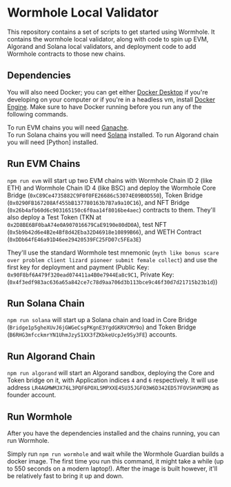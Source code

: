 # Wormhole Local Validator

This repository contains a set of scripts to get started using Wormhole. It contains the wormhole local validator, along with code to spin up EVM, Algorand and Solana local validators, and deployment code to add Wormhole contracts to those new chains.

## Dependencies
You will also need Docker; you can get either [Docker Desktop](https://docs.docker.com/get-docker/) if you're developing on your computer or if you're in a headless vm, install [Docker Engine](https://docs.docker.com/engine/). Make sure to have Docker running before you run any of the following commands.

To run EVM chains you will need [Ganache](https://github.com/trufflesuite/ganache#command-line-use).  
To run Solana chains you will need [Solana](https://docs.solana.com/cli/install-solana-cli-tools) installed. 
To run Algorand chain you will need [Python] installed.

## Run EVM Chains
`npm run evm` will start up two EVM chains with Wormhole Chain ID 2 (like ETH) and Wormhole Chain ID 4 (like BSC) and deploy the Wormhole Core Bridge (`0xC89Ce4735882C9F0f0FE26686c53074E09B0D550`), Token Bridge (`0x0290FB167208Af455bB137780163b7B7a9a10C16`), and NFT Bridge (`0x26b4afb60d6c903165150c6f0aa14f8016be4aec`) contracts to them. They'll also deploy a Test Token (TKN at `0x2D8BE6BF0baA74e0A907016679CaE9190e80dD0A`), test NFT (`0x5b9b42d6e4B2e4Bf8d42Eba32D46918e10899B66`), and WETH Contract (`0xDDb64fE46a91D46ee29420539FC25FD07c5FEa3E`)

They'll use the standard Wormhole test mnemonic (`myth like bonus scare over problem client lizard pioneer submit female collect`) and use the first key for deployment and payment (Public Key: `0x90F8bf6A479f320ead074411a4B0e7944Ea8c9C1`, Private Key: (`0x4f3edf983ac636a65a842ce7c78d9aa706d3b113bce9c46f30d7d21715b23b1d`)) 

## Run Solana Chain
`npm run solana` will start up a Solana chain and load in Core Bridge (`Bridge1p5gheXUvJ6jGWGeCsgPKgnE3YgdGKRVCMY9o`) and Token Bridge (`B6RHG3mfcckmrYN1UhmJzyS1XX3fZKbkeUcpJe9Sy3FE`) accounts.  

## Run Algorand Chain
`npm run algorand` will start an Algorand sandbox, deploying the Core and Token bridge on it, with Application indices `4` and `6` respectively. It will use address `LR4AGMWMJX76L3PQF6POXLSMPXXE45U35JGFO3W6D342ED57FOVSHVM3MQ` as founder account.

## Run Wormhole
After you have the dependencies installed and the chains running, you can run Wormhole.

Simply run `npm run wormhole` and wait while the Wormhole Guardian builds a docker image. The first time you run this command, it might take a while (up to 550 seconds on a modern laptop!). After the image is built however, it'll be relatively fast to bring it up and down. 
